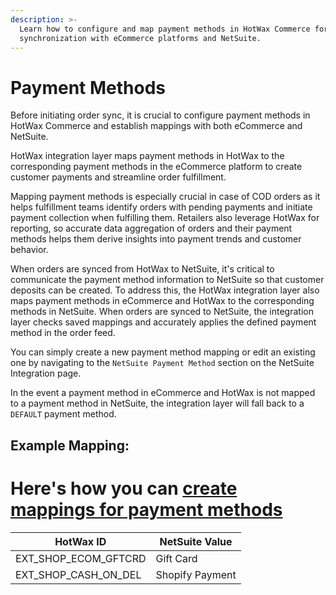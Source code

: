 ```yaml
---
description: >-
  Learn how to configure and map payment methods in HotWax Commerce for seamless
  synchronization with eCommerce platforms and NetSuite.
---
```


# Payment Methods

Before initiating order sync, it is crucial to configure payment methods in HotWax Commerce and establish mappings with both eCommerce and NetSuite.

HotWax integration layer maps payment methods in HotWax to the corresponding payment methods in the eCommerce platform to create customer payments and streamline order fulfillment.

Mapping payment methods is especially crucial in case of COD orders as it helps fulfillment teams identify orders with pending payments and initiate payment collection when fulfilling them. Retailers also leverage HotWax for reporting, so accurate data aggregation of orders and their payment methods helps them derive insights into payment trends and customer behavior.

When orders are synced from HotWax to NetSuite, it's critical to communicate the payment method information to NetSuite so that customer deposits can be created. To address this, the HotWax integration layer also maps payment methods in eCommerce and HotWax to the corresponding methods in NetSuite. When orders are synced to NetSuite, the integration layer checks saved mappings and accurately applies the defined payment method in the order feed.

You can simply create a new payment method mapping or edit an existing one by navigating to the `NetSuite Payment Method` section on the NetSuite Integration page.

In the event a payment method in eCommerce and HotWax is not mapped to a payment method in NetSuite, the integration layer will fall back to a `DEFAULT` payment method.

## Example Mapping:

Here's how you can [create mappings for payment methods](README.md#configuring-mappings-between-hotwax-commerce-and-netsuite)
=======
| HotWax ID                | NetSuite Value  |
| ------------------------ | --------------- |
| EXT\_SHOP\_ECOM\_GFTCRD  | Gift Card       |
| EXT\_SHOP\_CASH\_ON\_DEL | Shopify Payment |